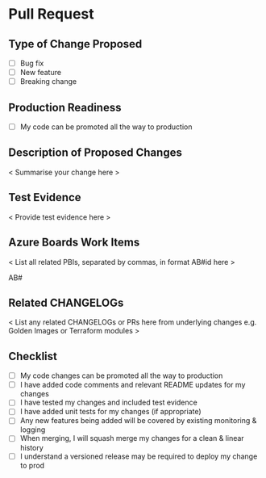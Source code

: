 # Pull Request

## Type of Change Proposed

- [ ] Bug fix
- [ ] New feature
- [ ] Breaking change

## Production Readiness

- [ ] My code can be promoted all the way to production

## Description of Proposed Changes

< Summarise your change here >

## Test Evidence

< Provide test evidence here >

## Azure Boards Work Items

< List all related PBIs, separated by commas, in format AB#id here >

AB#

## Related CHANGELOGs

< List any related CHANGELOGs or PRs here from underlying changes e.g. Golden Images or Terraform modules >

## Checklist

- [ ] My code changes can be promoted all the way to production
- [ ] I have added code comments and relevant README updates for my changes
- [ ] I have tested my changes and included test evidence
- [ ] I have added unit tests for my changes (if appropriate)
- [ ] Any new features being added will be covered by existing monitoring & logging
- [ ] When merging, I will squash merge my changes for a clean & linear history
- [ ] I understand a versioned release may be required to deploy my change to prod
